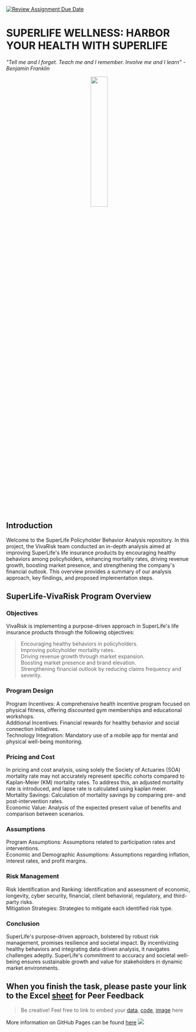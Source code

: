 [![Review Assignment Due Date](https://classroom.github.com/assets/deadline-readme-button-24ddc0f5d75046c5622901739e7c5dd533143b0c8e959d652212380cedb1ea36.svg)](https://classroom.github.com/a/biNKOeX_)
# SUPERLIFE WELLNESS: HARBOR YOUR HEALTH WITH SUPERLIFE

_"Tell me and I forget. Teach me and I remember. Involve me and I learn" - Benjamin Franklin_

<p align="center" width="10%">
    <img width="30%" src="https://github.com/Actuarial-Control-Cycle-T1-2024/group-page-showcase-vivarisk/assets/163557890/ceb22b03-e336-4feb-ab72-a7c6886a23e7"> 
</p>

## Introduction 
Welcome to the SuperLife Policyholder Behavior Analysis repository. In this project, the VivaRisk team conducted an in-depth analysis aimed at improving SuperLife's life insurance products by encouraging healthy behaviors among policyholders, enhancing mortality rates, driving revenue growth, boosting market presence, and strengthening the company's financial outlook. This overview provides a summary of our analysis approach, key findings, and proposed implementation steps.

## SuperLife-VivaRisk Program Overview 
### Objectives
VivaRisk is implementing a purpose-driven approach in SuperLife's life insurance products through the following objectives:

>Encouraging healthy behaviors in policyholders.<br />
>Improving policyholder mortality rates.<br />
>Driving revenue growth through market expansion.<br />
>Boosting market presence and brand elevation.<br />
>Strengthening financial outlook by reducing claims frequency and severity.

### Program Design
Program Incentives: A comprehensive health incentive program focused on physical fitness, offering discounted gym memberships and educational workshops.<br />
Additional Incentives: Financial rewards for healthy behavior and social connection initiatives.<br />
Technology Integration: Mandatory use of a mobile app for mental and physical well-being monitoring.<br />

### Pricing and Cost
In pricing and cost analysis, using solely the Society of Actuaries (SOA) mortality rate may not accurately represent specific cohorts compared to Kaplan-Meier (KM) mortality rates. To address this, an adjusted mortality rate is introduced, and lapse rate is calculated using kaplan meier.<br />
Mortality Savings: Calculation of mortality savings by comparing pre- and post-intervention rates.<br />
Economic Value: Analysis of the expected present value of benefits and comparison between scenarios.

### Assumptions
Program Assumptions: Assumptions related to participation rates and interventions.<br />
Economic and Demographic Assumptions: Assumptions regarding inflation, interest rates, and profit margins.

### Risk Management
Risk Identification and Ranking: Identification and assessment of economic, longevity, cyber security, financial, client behavioral, regulatory, and third-party risks.<br />
Mitigation Strategies: Strategies to mitigate each identified risk type.

### Conclusion
SuperLife's purpose-driven approach, bolstered by robust risk management, promises resilience and societal impact. By incentivizing healthy behaviors and integrating data-driven analysis, it navigates challenges adeptly. SuperLife's commitment to accuracy and societal well-being ensures sustainable growth and value for stakeholders in dynamic market environments.

When you finish the task, please paste your link to the Excel [sheet](https://unsw-my.sharepoint.com/:x:/g/personal/z5096423_ad_unsw_edu_au/ETIxmQ6pESRHoHPt-PUleR4BuN0_ghByf7TsfSfgDaBhVg?rtime=GAd2OFNM3Eg) for Peer Feedback
---
>Be creative! Feel free to link to embed your [data](2024-srcsc-superlife-inforce-dataset-part1.csv), [code](sample-data-clean.ipynb), [image](unsw.png) here

More information on GitHub Pages can be found [here](https://pages.github.com/)
![](Actuarial.gif)
